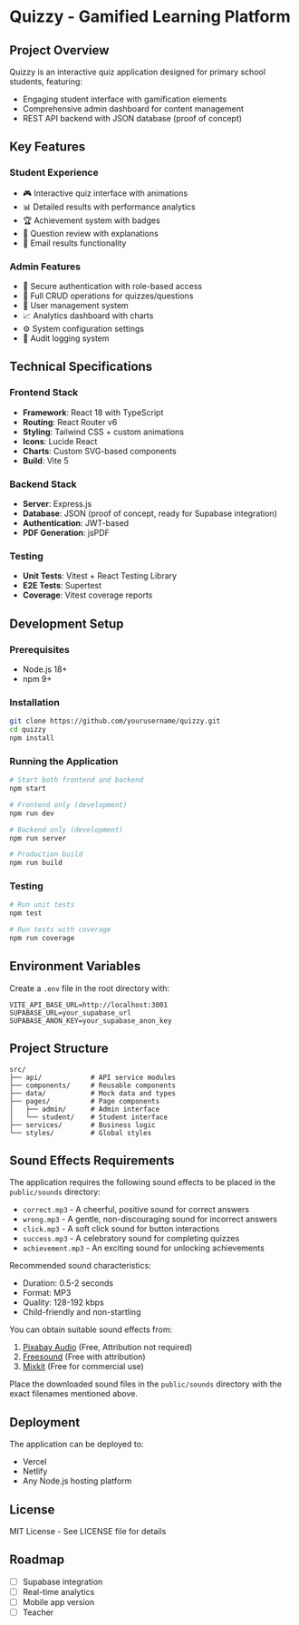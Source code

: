 # Quizzy - Gamified Learning Platform

## Project Overview
Quizzy is an interactive quiz application designed for primary school students, featuring:
- Engaging student interface with gamification elements
- Comprehensive admin dashboard for content management
- REST API backend with JSON database (proof of concept)

## Key Features

### Student Experience
- 🎮 Interactive quiz interface with animations
- 📊 Detailed results with performance analytics
- 🏆 Achievement system with badges
- 📝 Question review with explanations
- 📧 Email results functionality

### Admin Features
- 🔐 Secure authentication with role-based access
- 📝 Full CRUD operations for quizzes/questions
- 👥 User management system
- 📈 Analytics dashboard with charts
- ⚙️ System configuration settings
- 📜 Audit logging system

## Technical Specifications

### Frontend Stack
- **Framework**: React 18 with TypeScript
- **Routing**: React Router v6
- **Styling**: Tailwind CSS + custom animations
- **Icons**: Lucide React
- **Charts**: Custom SVG-based components
- **Build**: Vite 5

### Backend Stack
- **Server**: Express.js
- **Database**: JSON (proof of concept, ready for Supabase integration)
- **Authentication**: JWT-based
- **PDF Generation**: jsPDF

### Testing
- **Unit Tests**: Vitest + React Testing Library
- **E2E Tests**: Supertest
- **Coverage**: Vitest coverage reports

## Development Setup

### Prerequisites
- Node.js 18+
- npm 9+

### Installation
```bash
git clone https://github.com/yourusername/quizzy.git
cd quizzy
npm install
```

### Running the Application
```bash
# Start both frontend and backend
npm start

# Frontend only (development)
npm run dev

# Backend only (development)
npm run server

# Production build
npm run build
```

### Testing
```bash
# Run unit tests
npm test

# Run tests with coverage
npm run coverage
```

## Environment Variables
Create a `.env` file in the root directory with:
```
VITE_API_BASE_URL=http://localhost:3001
SUPABASE_URL=your_supabase_url
SUPABASE_ANON_KEY=your_supabase_anon_key
```

## Project Structure
```
src/
├── api/            # API service modules
├── components/     # Reusable components
├── data/           # Mock data and types
├── pages/          # Page components
│   ├── admin/      # Admin interface
│   └── student/    # Student interface
├── services/       # Business logic
└── styles/         # Global styles
```

## Sound Effects Requirements

The application requires the following sound effects to be placed in the `public/sounds` directory:

- `correct.mp3` - A cheerful, positive sound for correct answers
- `wrong.mp3` - A gentle, non-discouraging sound for incorrect answers
- `click.mp3` - A soft click sound for button interactions
- `success.mp3` - A celebratory sound for completing quizzes
- `achievement.mp3` - An exciting sound for unlocking achievements

Recommended sound characteristics:
- Duration: 0.5-2 seconds
- Format: MP3
- Quality: 128-192 kbps
- Child-friendly and non-startling

You can obtain suitable sound effects from:
1. [Pixabay Audio](https://pixabay.com/sound-effects/) (Free, Attribution not required)
2. [Freesound](https://freesound.org/) (Free with attribution)
3. [Mixkit](https://mixkit.co/free-sound-effects/) (Free for commercial use)

Place the downloaded sound files in the `public/sounds` directory with the exact filenames mentioned above.

## Deployment
The application can be deployed to:
- Vercel
- Netlify
- Any Node.js hosting platform

## License
MIT License - See LICENSE file for details

## Roadmap
- [ ] Supabase integration
- [ ] Real-time analytics
- [ ] Mobile app version
- [ ] Teacher
